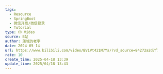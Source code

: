 ```yaml
---
tags:
  - Resource
  - SpringBoot
  - 微信开发/微信登录
  - Tutorial
type: 📺 Video
source: B站
author: 莲城的老李
date: 2024-05-14
url: https://www.bilibili.com/video/BV1Vt421M7Ya/?vd_source=84272a2d7f72158b38778819be5bc6ad
rate: 10
create_time: 2025-04-18 13:39
update_time: 2025/04/18 13:43
---
```

